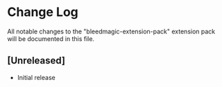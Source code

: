 # Change Log

All notable changes to the "bleedmagic-extension-pack" extension pack will be documented in this file.

## [Unreleased]

- Initial release
